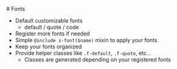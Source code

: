# Fonts

- Default customizable fonts
	- default / quote / code
- Register more fonts if needed
- Simple ```@include s-font($name)``` mixin to apply your fonts
- Keep your fonts organized
- Provide helper classes like ```.f-default```, ```.f-quote```, etc...
	- Classes are generated depending on your registered fonts

